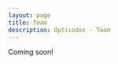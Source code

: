 ```yaml
---
layout: page
title: Team
description: Opticodex - Team
---
```


<div class="alert alert-info" role="alert">
  Coming soon!
</div>
